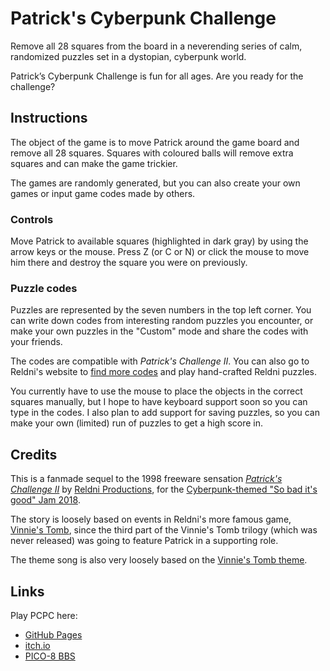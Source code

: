# Patrick's Cyberpunk Challenge

Remove all 28 squares from the board in a neverending series of calm, randomized puzzles set in a dystopian, cyberpunk world.

Patrick’s Cyberpunk Challenge is fun for all ages. Are you ready for the challenge?

## Instructions

The object of the game is to move Patrick around the game board and remove all 28 squares. Squares with coloured balls will remove extra squares and can make the game trickier.

The games are randomly generated, but you can also create your own games or input game codes made by others.

### Controls

Move Patrick to available squares (highlighted in dark gray) by using the arrow keys or the mouse. Press Z (or C or N) or click the mouse to move him there and destroy the square you were on previously.

### Puzzle codes

Puzzles are represented by the seven numbers in the top left corner. You can write down codes from interesting random puzzles you encounter, or make your own puzzles in the "Custom" mode and share the codes with your friends.

The codes are compatible with _Patrick's Challenge II_. You can also go to Reldni's website to [find more codes](http://web.archive.org/web/20020127141411fw_/http://www.reldni.com:80/archive/patrick2.html#CODES) and play hand-crafted Reldni puzzles.

You currently have to use the mouse to place the objects in the correct squares manually, but I hope to have keyboard support soon so you can type in the codes. I also plan to add support for saving puzzles, so you can make your own (limited) run of puzzles to get a high score in.

## Credits

This is a fanmade sequel to the 1998 freeware sensation [_Patrick's Challenge II_](http://web.archive.org/web/20020127141411fw_/http://www.reldni.com:80/archive/patrick2.html) by [Reldni Productions](http://reldni.com), for the [Cyberpunk-themed "So bad it's good" Jam 2018](https://itch.io/jam/sbigjam2018).

The story is loosely based on events in Reldni's more famous game, [Vinnie's Tomb](http://web.archive.org/web/20030228184112fw_/http://www.reldni.com:80/vinnie/vintomb.html), since the third part of the Vinnie's Tomb trilogy (which was never released) was going to feature Patrick in a supporting role.

The theme song is also very loosely based on the [Vinnie's Tomb theme](https://www.youtube.com/watch?v=mWMtXxB0Vto).

## Links

Play PCPC here:
* [GitHub Pages](https://tobiasvl.github.io/patrick)
* [itch.io](https://tobiasvl.itch.io/patrick/)
* [PICO-8 BBS](https://www.lexaloffle.com/bbs/?tid=31586)
